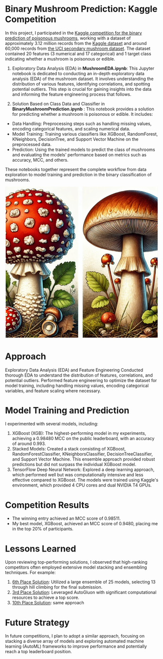 # Binary Mushroom Prediction: Kaggle Competition
In this project, I participated in the [Kaggle competition for the binary prediction of poisonous mushrooms](https://www.kaggle.com/competitions/playground-series-s4e8/), working with a dataset of approximately 3.12 million records from the [Kaggle dataset](https://www.kaggle.com/competitions/playground-series-s4e8/data) and around 60,000 records from [the UCI secondary mushroom dataset](https://archive.ics.uci.edu/dataset/848/secondary+mushroom+dataset). The dataset contained 20 features (3 numerical and 17 categorical) and 1 target class indicating whether a mushroom is poisonous or edible.

1. Exploratory Data Analysis (EDA) in **MushroomEDA.ipynb**:
This Jupyter notebook is dedicated to conducting an in-depth exploratory data analysis (EDA) of the mushroom dataset. It involves understanding the distribution of various features, identifying correlations, and spotting potential outliers. This step is crucial for gaining insights into the data and informing the feature engineering process that follows.

2. Solution Based on Class Data and Classifier in **BinaryMushroomPrediction.ipynb** :
This notebook provides a solution for predicting whether a mushroom is poisonous or edible. It includes:
* Data Handling: Preprocessing steps such as handling missing values, encoding categorical features, and scaling numerical data.
* Model Training: Training various classifiers like XGBoost, RandomForest, KNeighbors, DecisionTree, and Support Vector Machine on the preprocessed data.
* Prediction: Using the trained models to predict the class of mushrooms and evaluating the models' performance based on metrics such as accuracy, MCC, and others.

These notebooks together represent the complete workflow from data exploration to model training and prediction in the binary classification of mushrooms.

![mushroom](Mushroom.png)
# Approach
Exploratory Data Analysis (EDA) and Feature Engineering Conducted thorough EDA to understand the distribution of features, correlations, and potential outliers.
Performed feature engineering to optimize the dataset for model training, including handling missing values, encoding categorical variables, and feature scaling where necessary.

# Model Training and Prediction
I experimented with several models, including:

1. XGBoost (XGB): The highest-performing model in my experiments, achieving a 0.98480 MCC on the public leaderboard, with an accuracy of around 0.993.
2. Stacked Models: Created a stack consisting of XGBoost, RandomForestClassifier, KNeighborsClassifier, DecisionTreeClassifier, and Support Vector Machine. This ensemble approach provided robust predictions but did not surpass the individual XGBoost model.
3. TensorFlow Deep Neural Network: Explored a deep learning approach, which performed well but was computationally intensive and less effective compared to XGBoost.
The models were trained using Kaggle's environment, which provided 4 CPU cores and dual NVIDIA T4 GPUs.

# Competition Results
* The winning entry achieved an MCC score of 0.98511.
* My best model, XGBoost, achieved an MCC score of 0.9480, placing me in the top 20% of participants.

# Lessons Learned
Upon reviewing top-performing solutions, I observed that high-ranking competitors often employed extensive model stacking and ensembling techniques. For example:

1. [6th Place Solution](https://www.kaggle.com/competitions/playground-series-s4e8/discussion/531330): Utilized a large ensemble of 25 models, selecting 13 through hill climbing for the final submission.
2. [3rd Place Solution](https://www.kaggle.com/competitions/playground-series-s4e8/discussion/523656): Leveraged AutoGluon with significant computational resources to achieve a top score.
3. [10th Place Solution](https://www.kaggle.com/code/ravaghi/s04e08-mushroom-classification-ensemble): same approach

# Future Strategy
In future competitions, I plan to adopt a similar approach, focusing on stacking a diverse array of models and exploring automated machine learning (AutoML) frameworks to improve performance and potentially reach a top leaderboard position.
